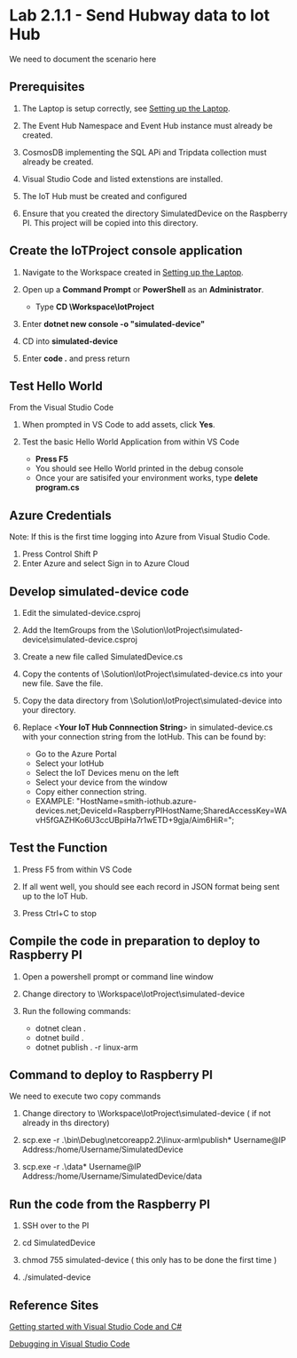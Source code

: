 # Lab 2.1.1 - Send Hubway data to Iot Hub
We need to document the scenario here

## Prerequisites
1. The Laptop is setup correctly, see [Setting up the Laptop](https://github.com/Azure/IoT-Pi-Day/tree/master/Setting%20up%20the%20Laptop).

2.  The Event Hub Namespace and Event Hub instance must already be created.
3.  CosmosDB implementing the SQL APi and Tripdata collection must already be created.
4.  Visual Studio Code and listed extenstions are installed.
5.  The IoT Hub must be created and configured
6.  Ensure that you created the directory SimulatedDevice on the Raspberry PI.  This project will be copied into this directory.

## Create the IoTProject console application

1. Navigate to the Workspace created in [Setting up the Laptop](https://github.com/Azure/IoT-Pi-Day/tree/master/Setting%20up%20the%20Laptop).

2. Open up a **Command Prompt** or **PowerShell** as an **Administrator**.
    - Type **CD \Workspace\IotProject**
3.  Enter **dotnet new console -o "simulated-device"**
4.  CD into **simulated-device**
5.  Enter **code .** and press return

## Test Hello World

From the Visual Studio Code

1.  When prompted in VS Code to add assets, click **Yes**.

2.  Test the basic Hello World Application from within VS Code
    *  **Press F5**
    *  You should see Hello World printed in the debug console
    *  Once your are satisifed your environment works, type **delete program.cs**

## Azure Credentials

Note:  If this is the first time logging into Azure from Visual Studio Code.

1.  Press Control Shift P
2.  Enter Azure and select Sign in to Azure Cloud

## Develop simulated-device code

1.  Edit the simulated-device.csproj

2.  Add the ItemGroups from the \Solution\IotProject\simulated-device\simulated-device.csproj 
3.  Create a new file called SimulatedDevice.cs
4.  Copy the contents of \Solution\IotProject\simulated-device.cs into your new file.  Save the file.
5.  Copy the data directory from \Solution\IotProject\simulated-device into your directory.
6.  Replace <**Your IoT Hub Connnection String**> in simulated-device.cs with your connection string from the IotHub.  This can be found by:
    *  Go to the Azure Portal
    *  Select your IotHub
    *  Select the IoT Devices menu on the left
    *  Select your device from the window
    *  Copy either connection string.
    *  EXAMPLE:  "HostName=smith-iothub.azure-devices.net;DeviceId=RaspberryPIHostName;SharedAccessKey=WAvH5fGAZHKo6U3ccUBpiHa7r1wETD+9gja/Aim6HiR=";

   
## Test the Function
1.  Press F5 from within VS Code

2.  If all went well, you should see each record in JSON format being sent up to the IoT Hub.
3.  Press Ctrl+C to stop


##  Compile the code in preparation to deploy to Raspberry PI
1.  Open a powershell prompt or command line window

2.  Change directory to \Workspace\IotProject\simulated-device
3.  Run the following commands:
    * dotnet clean .
    * dotnet build .
    * dotnet publish . -r linux-arm

##  Command to deploy to Raspberry PI
We need to execute two copy commands
1.  Change directory to \Workspace\IotProject\simulated-device ( if not already in ths directory)

2.  scp.exe -r .\bin\Debug\netcoreapp2.2\linux-arm\publish\* Username@IP Address:/home/Username/SimulatedDevice
3.  scp.exe -r .\data\* Username@IP Address:/home/Username/SimulatedDevice/data

## Run the code from the Raspberry PI
1.  SSH over to the PI

2.  cd SimulatedDevice
3.  chmod 755 simulated-device ( this only has to be done the first time )
4.  ./simulated-device


## Reference Sites

[Getting started with Visual Studio Code and C#][Get-Started]

[Debugging in Visual Studio Code][vs-code-debug]

[Azure-Portal]: https://portal.azure.com/ 

[Get-Started]: https://docs.microsoft.com/en-us/dotnet/core/tutorials/with-visual-studio-code

[vs-code-debug]: https://code.visualstudio.com/Docs/editor/debugging


